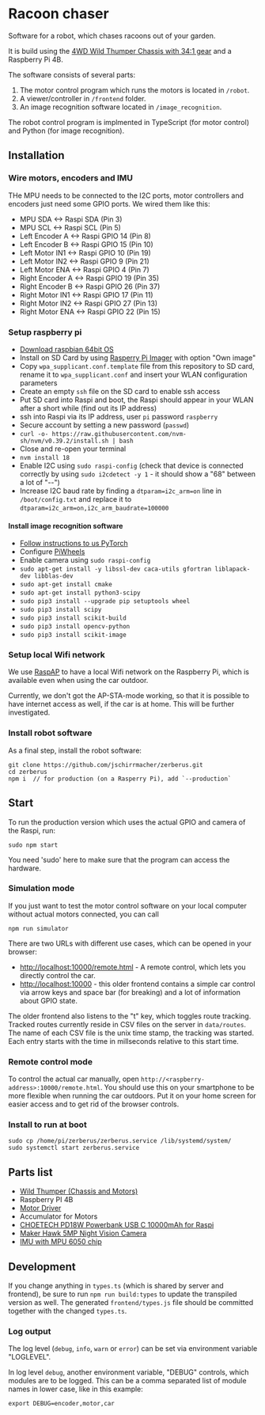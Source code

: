 # Racoon chaser

Software for a robot, which chases racoons out of your garden.

It is build using the [4WD Wild Thumper Chassis with 34:1 gear](https://www.pololu.com/product/1566) and a Raspberry Pi 4B.

The software consists of several parts:

1. The motor control program which runs the motors is located in `/robot`.
2. A viewer/controller in `/frontend` folder.
3. An image recognition software located in `/image_recognition`.

The robot control program is implmented in TypeScript (for motor control) and Python (for image recognition).

## Installation

### Wire motors, encoders and IMU

THe MPU needs to be connected to the I2C ports, motor controllers and encoders just need some GPIO ports. We wired them like this:

- MPU SDA <-> Raspi SDA (Pin 3)
- MPU SCL <-> Raspi SCL (Pin 5)
- Left Encoder A <-> Raspi GPIO 14 (Pin 8)
- Left Encoder B <-> Raspi GPIO 15 (Pin 10)
- Left Motor IN1 <-> Raspi GPIO 10 (Pin 19)
- Left Motor IN2 <-> Raspi GPIO 9 (Pin 21)
- Left Motor ENA <-> Raspi GPIO 4 (Pin 7)
- Right Encoder A <-> Raspi GPIO 19 (Pin 35)
- Right Encoder B <-> Raspi GPIO 26 (Pin 37)
- Right Motor IN1 <-> Raspi GPIO 17 (Pin 11)
- Right Motor IN2 <-> Raspi GPIO 27 (Pin 13)
- Right Motor ENA <-> Raspi GPIO 22 (Pin 15)

### Setup raspberry pi

- [Download raspbian 64bit OS](https://downloads.raspberrypi.org/raspios_arm64/images/)
- Install on SD Card by using [Rasperry Pi Imager](https://www.raspberrypi.org/software/) with option "Own image"
- Copy `wpa_supplicant.conf.template` file from this repository to SD card, rename it to `wpa_supplicant.conf` and insert your WLAN configuration parameters
- Create an empty `ssh` file on the SD card to enable ssh access
- Put SD card into Raspi and boot, the Raspi should appear in your WLAN after a short while (find out its IP address)
- ssh into Raspi via its IP address, user `pi` password `raspberry`
- Secure account by setting a new password (`passwd`)
- `curl -o- https://raw.githubusercontent.com/nvm-sh/nvm/v0.39.2/install.sh | bash`
- Close and re-open your terminal
- `nvm install 18`
- Enable I2C using `sudo raspi-config` (check that device is connected correctly by using `sudo i2cdetect -y 1` - it should show a "68" between a lot of "--")
- Increase I2C baud rate by finding a `dtparam=i2c_arm=on` line in `/boot/config.txt` and replace it to `dtparam=i2c_arm=on,i2c_arm_baudrate=100000`

#### Install image recognition software

- [Follow instructions to us PyTorch](https://mathinf.eu/pytorch/arm64/)
- Configure [PiWheels](https://www.piwheels.org/)
- Enable camera using `sudo raspi-config`
- `sudo apt-get install -y libssl-dev caca-utils gfortran liblapack-dev libblas-dev`
- `sudo apt-get install cmake`
- `sudo apt-get install python3-scipy`
- `sudo pip3 install --upgrade pip setuptools wheel`
- `sudo pip3 install scipy`
- `sudo pip3 install scikit-build`
- `sudo pip3 install opencv-python`
- `sudo pip3 install scikit-image`

### Setup local Wifi network

We use [RaspAP](https://raspap.com/) to have a local Wifi network on the Raspberry Pi, which is available
even when using the car outdoor.

Currently, we don't got the AP-STA-mode working, so that it is possible to have internet access as well, if the car is at home. This will be further investigated.

### Install robot software

As a final step, install the robot software:

    git clone https://github.com/jschirrmacher/zerberus.git
    cd zerberus
    npm i  // for production (on a Rasperry Pi), add `--production`

## Start

To run the production version which uses the actual GPIO and camera of the Raspi, run:

    sudo npm start

You need 'sudo' here to make sure that the program can access the hardware.

### Simulation mode

If you just want to test the motor control software on your local computer without actual motors connected, you can call

    npm run simulator

There are two URLs with different use cases, which can be opened in your browser:

- [http://localhost:10000/remote.html](http://localhost:10000/remote.html) - A remote control, which lets you directly control the car.
- [http://localhost:10000](http://localhost:10000) - this older frontend contains a simple car control via arrow keys and space bar (for breaking) and a lot of information about GPIO state.

The older frontend also listens to the "t" key, which toggles route tracking. Tracked routes currently reside in CSV files on the server in `data/routes`. The name of each CSV file is the unix time stamp, the tracking was started. Each entry starts with the time in millseconds relative to this start time.

### Remote control mode

To control the actual car manually, open `http://<raspberry-address>:10000/remote.html`. You should use this on your smartphone to be more flexible when running the car outdoors. Put it on your home screen
for easier access and to get rid of the browser controls.

### Install to run at boot

    sudo cp /home/pi/zerberus/zerberus.service /lib/systemd/system/
    sudo systemctl start zerberus.service 

## Parts list

- [Wild Thumper (Chassis and Motors)](https://www.pololu.com/product/1566)
- Raspberry PI 4B
- [Motor Driver](https://www.handsontec.com/dataspecs/module/7A-160W%20motor%20control.pdf)
- Accumulator for Motors
- [CHOETECH PD18W Powerbank USB C 10000mAh for Raspi](https://www.choetech.com/product/b622-10000mah-5v-2.4a-portable-power-bank-black.html)
- [Maker Hawk 5MP Night Vision Camera](https://www.amazon.de/gp/product/B071718FDK/)
- [IMU with MPU 6050 chip](https://www.conrad.de/de/p/joy-it-mpu6050-beschleunigungs-sensor-1-st-passend-fuer-entwicklungskits-micro-bit-arduino-raspberry-pi-rock-pi-2136256.html)

## Development

If you change anything in `types.ts` (which is shared by server and frontend), be sure to run `npm run build:types` to update the transpiled version as well. The generated `frontend/types.js` file should be committed together with the changed `types.ts`.

### Log output

The log level (`debug`, `info`, `warn` or `error`) can be set via environment variable "LOGLEVEL".

In log level `debug`, another environment variable, "DEBUG" controls, which modules are to be logged. This can be a comma separated list of module names in lower case, like in this example:

    export DEBUG=encoder,motor,car
